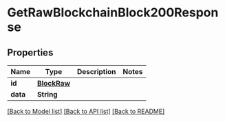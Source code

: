 # GetRawBlockchainBlock200Response

## Properties
Name | Type | Description | Notes
------------ | ------------- | ------------- | -------------
**id** | [**BlockRaw**](BlockRaw.md) |  | 
**data** | **String** |  | 

[[Back to Model list]](../README.md#documentation-for-models) [[Back to API list]](../README.md#documentation-for-api-endpoints) [[Back to README]](../README.md)


